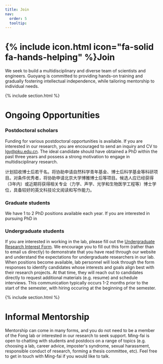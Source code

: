 ```yaml
---
title: Join
nav:
  order: 5
  tooltip: 
---
```


# {% include icon.html icon="fa-solid fa-hands-helping" %}Join

We seek to build a multidisciplinary and diverse team of scientists and engineers. Guoyang is committed to providing hands-on training and gradually fostering intellectual independence, while tailoring mentorship to individual needs.

{% include section.html %}


# Ongoing Opportunities

<!--### Staff Positions
Technician positions open up every 1-2 years.  If you are interested in learning about future opportunities or anticipated hiring timelines, please send an inquiry to [ming-fai.fong@bme.gatech.edu](mailto:ming-fai.fong@bme.gatech.edu).-->

### Postdoctoral scholars
Funding for various postdoctoral opportunities is available. If you are interested in our research, you are encouraged to send an inquiry and CV to [lgy@pku.edu.cn](mailto:lgy@pku.edu.cn). The ideal candidate should have obtained a PhD within the past three years and possess a strong motivation to engage in multidisciplinary research.

计划招收博士后若干名。将协助申请自然科学青年基金、博士后科学基金等科研项目。对条件优秀者，将协助申请北京大学博雅博士后等项目。候选人应已经获得（3年内）或近期将获得相关专业（力学、声学、光学和生物医学工程等）博士学位，具备较好的英文科技论文阅读和写作能力。

### Graduate students
We have 1 to 2 PhD positions available each year. If you are interested in pursuing PhD in   

### Undergraduate students
If you are interested in working in the lab, please fill out the [Undergraduate Research Interest Form](https://forms.office.com/r/QD7qYbh2Et).  We encourage you to fill out this form (rather than to email us directly) to demonstrate that you have read through our website and understand the expectations for undergraduate researchers in our lab.  When positions become available, lab personnel will look through the form responses to identify candidates whose interests and goals align best with their research projects.  At that time, they will reach out to candidates directly to request additional materials (e.g. resume) and schedule interviews.  This communication typically occurs 1-2 months prior to the start of the semester, with hiring occuring at the beginning of the semester.

{% include section.html %}

# Informal Mentorship

Mentorship can come in many forms, and you do not need to be a member of the Fong lab or interested in our research to seek support.  Ming-fai is open to chatting with students and postdocs on a range of topics (e.g. choosing a lab, career advice, imposter's syndrome, sexual harassment, responsible conduct of research, forming a thesis committee, etc).  Feel free to get in touch with Ming-fai if you would like to talk.
